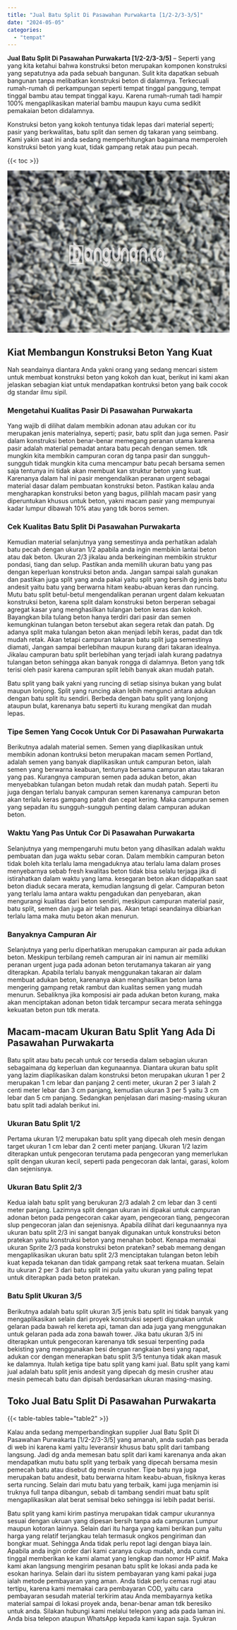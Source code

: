 ```yaml
---
title: "Jual Batu Split Di Pasawahan Purwakarta [1/2-2/3-3/5]"
date: "2024-05-05"
categories: 
  - "tempat"
---
```


**Jual Batu Split Di Pasawahan Purwakarta \[1/2-2/3-3/5\]** – Seperti yang yang kita ketahui bahwa konstruksi beton merupakan komponen konstruksi yang sepatutnya ada pada sebuah bangunan. Sulit kita dapatkan sebuah bangunan tanpa melibatkan konstruksi beton di dalamnya. Terkecuali rumah-rumah di perkampungan seperti tempat tinggal panggung, tempat tinggal bambu atau tempat tinggal kayu. Karena rumah-rumah tadi hampir 100% mengaplikasikan material bambu maupun kayu cuma sedikit pemakaian beton didalamnya.

Konstruksi beton yang kokoh tentunya tidak lepas dari material seperti; pasir yang berkwalitas, batu split dan semen dg takaran yang seimbang. Kami yakin saat ini anda sedang memperhitungkan bagaimana memperoleh konstruksi beton yang kuat, tidak gampang retak atau pun pecah.

{{< toc >}}

![Jual Batu Split Di Pasawahan Purwakarta [1/2-2/3-3/5]](/images/jual-batu-split-20.png)

## Kiat Membangun Konstruksi Beton Yang Kuat

Nah seandainya diantara Anda yakni orang yang sedang mencari sistem untuk membuat konstruksi beton yang kokoh dan kuat, berikut ini kami akan jelaskan sebagian kiat untuk mendapatkan kontruksi beton yang baik cocok dg standar ilmu sipil.

### Mengetahui Kualitas Pasir Di Pasawahan Purwakarta

Yang wajib di dilihat dalam membikin adonan atau adukan cor itu merupakan jenis materialnya, seperti; pasir, batu split dan juga semen. Pasir dalam konstruksi beton benar-benar memegang peranan utama karena pasir adalah material pemadat antara batu pecah dengan semen. tdk mungkin kita membikin campuran coran dg tanpa pasir dan sungguh-sungguh tidak mungkin kita cuma mencampur batu pecah bersama semen saja tentunya ini tidak akan membuat kan struktur beton yang kuat. Karenanya dalam hal ini pasir mengendalikan peranan urgent sebagai material dasar dalam pembuatan konstruksi beton. Pastikan kalau anda mengharapkan konstruksi beton yang bagus, pilihlah macam pasir yang diperuntukan khusus untuk beton, yakni macam pasir yang mempunyai kadar lumpur dibawah 10% atau yang tdk boros semen.

### Cek Kualitas Batu Split Di Pasawahan Purwakarta

Kemudian material selanjutnya yang semestinya anda perhatikan adalah batu pecah dengan ukuran 1/2 apabila anda ingin membikin lantai beton atau dak beton. Ukuran 2/3 jikalau anda berkeinginan membikin struktur pondasi, tiang dan selup. Pastikan anda memilih ukuran batu yang pas dengan keperluan konstruksi beton anda. Jangan sampai salah gunakan dan pastikan juga split yang anda pakai yaitu split yang bersih dg jenis batu andesit yaitu batu yang berwarna hitam keabu-abuan keras dan runcing. Mutu batu split betul-betul mengendalikan peranan urgent dalam kekuatan konstruksi beton, karena split dalam konstruksi beton berperan sebagai agregat kasar yang menghasilkan tulangan beton keras dan kokoh. Bayangkan bila tulang beton hanya terdiri dari pasir dan semen kemungkinan tulangan beton tersebut akan segera retak dan patah. Dg adanya split maka tulangan beton akan menjadi lebih keras, padat dan tdk mudah retak. Akan tetapi campuran takaran batu split juga semestinya diamati, Jangan sampai berlebihan maupun kurang dari takaran idealnya. Jikalau campuran batu split berlebihan yang terjadi ialah kurang padatnya tulangan beton sehingga akan banyak rongga di dalamnya. Beton yang tdk terisi oleh pasir karena campuran split lebih banyak akan mudah patah.

Batu split yang baik yakni yang runcing di setiap sisinya bukan yang bulat maupun lonjong. Split yang runcing akan lebih mengunci antara adukan dengan batu split itu sendiri. Berbeda dengan batu split yang lonjong ataupun bulat, karenanya batu seperti itu kurang mengikat dan mudah lepas.

### Tipe Semen Yang Cocok Untuk Cor Di Pasawahan Purwakarta

Berikutnya adalah material semen. Semen yang diaplikasikan untuk membikin adonan kontruksi beton merupakan macam semen Portland, adalah semen yang banyak diaplikasikan untuk campuran beton, ialah semen yang berwarna keabuan, tentunya bersama campuran atau takaran yang pas. Kurangnya campuran semen pada adukan beton, akan menyebabkan tulangan beton mudah retak dan mudah patah. Seperti itu juga dengan terlalu banyak campuran semen karenanya campuran beton akan terlalu keras gampang patah dan cepat kering. Maka campuran semen yang sepadan itu sungguh-sungguh penting dalam campuran adukan beton.

### Waktu Yang Pas Untuk Cor Di Pasawahan Purwakarta

Selanjutnya yang mempengaruhi mutu beton yang dihasilkan adalah waktu pembuatan dan juga waktu sebar coran. Dalam membikin campuran beton tidak boleh kita terlalu lama mengaduknya atau terlalu lama dalam proses menyebarnya sebab fresh kwalitas beton tidak bisa selalu terjaga jika di istirahatkan dalam waktu yang lama. kesegaran beton akan didapatkan saat beton diaduk secara merata, kemudian langsung di gelar. Campuran beton yang terlalu lama antara waktu pengadukan dan penyebaran, akan mengurangi kualitas dari beton sendiri, meskipun campuran material pasir, batu split, semen dan juga air telah pas. Akan tetapi seandainya dibiarkan terlalu lama maka mutu beton akan menurun.

### Banyaknya Campuran Air

Selanjutnya yang perlu diperhatikan merupakan campuran air pada adukan beton. Meskipun terbilang remeh campuran air ini namun air memiliki peranan urgent juga pada adonan beton terutamanya takaran air yang diterapkan. Apabila terlalu banyak menggunakan takaran air dalam membuat adukan beton, karenanya akan menghasilkan beton lama mengering gampang retak rambut dan kualitas semen yang mudah menurun. Sebaliknya jika komposisi air pada adukan beton kurang, maka akan menciptakan adonan beton tidak tercampur secara merata sehingga kekuatan beton pun tdk merata.

## Macam-macam Ukuran Batu Split Yang Ada Di Pasawahan Purwakarta

Batu split atau batu pecah untuk cor tersedia dalam sebagian ukuran sebagaimana dg keperluan dan kegunaannya. Diantara ukuran batu split yang lazim diaplikasikan dalam konstruksi beton merupakan ukuran 1 per 2 merupakan 1 cm lebar dan panjang 2 centi meter, ukuran 2 per 3 ialah 2 centi meter lebar dan 3 cm panjang, kemudian ukuran 3 per 5 yaitu 3 cm lebar dan 5 cm panjang. Sedangkan penjelasan dari masing-masing ukuran batu split tadi adalah berikut ini.

### Ukuran Batu Split 1/2

Pertama ukuran 1/2 merupakan batu split yang dipecah oleh mesin dengan target ukuran 1 cm lebar dan 2 centi meter panjang. Ukuran 1/2 lazim diterapkan untuk pengecoran terutama pada pengecoran yang memerlukan split dengan ukuran kecil, seperti pada pengecoran dak lantai, garasi, kolom dan sejenisnya.

### Ukuran Batu Split 2/3

Kedua ialah batu split yang berukuran 2/3 adalah 2 cm lebar dan 3 centi meter panjang. Lazimnya split dengan ukuran ini dipakai untuk campuran adonan beton pada pengecoran cakar ayam, pengecoran tiang, pengecoran slup pengecoran jalan dan sejenisnya. Apabila dilihat dari kegunaannya nya ukuran batu split 2/3 ini sangat banyak digunakan untuk konstruksi beton pratekan yaitu konstruksi beton yang menahan bobot. Kenapa memakai ukuran Sprite 2/3 pada konstruksi beton pratekan? sebab memang dengan mengaplikasikan ukuran batu split 2/3 menciptakan tulangan beton lebih kuat kepada tekanan dan tidak gampang retak saat terkena muatan. Selain itu ukuran 2 per 3 dari batu split ini pula yaitu ukuran yang paling tepat untuk diterapkan pada beton pratekan.

### Batu Split Ukuran 3/5

Berikutnya adalah batu split ukuran 3/5 jenis batu split ini tidak banyak yang mengaplikasikan selain dari proyek konstruksi seperti digunakan untuk gelaran pada bawah rel kereta api, taman dan ada juga yang menggunakan untuk gelaran pada ada zona bawah tower. Jika batu ukuran 3/5 ini diterapkan untuk pengecoran karenanya tdk sesuai terpenting pada bekisting yang menggunakan besi dengan rangkaian besi yang rapat, adukan cor dengan menerapkan batu split 3/5 tentunya tidak akan masuk ke dalamnya. Itulah ketiga tipe batu split yang kami jual. Batu split yang kami jual adalah batu split jenis andesit yang dipecah dg mesin crusher atau mesin pemecah batu dan dipisah berdasarkan ukuran masing-masing.

## Toko Jual Batu Split Di Pasawahan Purwakarta

{{< table-tables table="table2" >}}

Kalau anda sedang memperbandingkan supplier Jual Batu Split Di Pasawahan Purwakarta \[1/2-2/3-3/5\] yang amanah, anda sudah pas berada di web ini karena kami yaitu leveransir khusus batu split dari tambang langsung. Jadi dg anda memesan batu split dari kami karenanya anda akan mendapatkan mutu batu split yang terbaik yang dipecah bersama mesin pemecah batu atau disebut dg mesin crusher. Tipe batu nya juga merupakan batu andesit, batu berwarna hitam keabu-abuan, fisiknya keras serta runcing. Selain dari mutu batu yang terbaik, kami juga menjamin isi truknya full tanpa dibangun, sebab di tambang sendiri muat batu split mengaplikasikan alat berat semisal beko sehingga isi lebih padat berisi.

Batu split yang kami kirim pastinya merupakan tidak campur ukurannya sesuai dengan ukruan yang dipesan bersih tanpa ada campuran Lumpur maupun kotoran lainnya. Selain dari itu harga yang kami berikan pun yaitu harga yang relatif terjangkau telah termasuk ongkos pengiriman dan bongkar muat. Sehingga Anda tidak perlu repot lagi dengan biaya lain. Apabila anda ingin order dari kami caranya cukup mudah, anda cuma tinggal memberikan ke kami alamat yang lengkap dan nomor HP aktif. Maka kami akan langsung mengirim pesanan batu split ke lokasi anda pada ke esokan harinya. Selain dari itu sistem pembayaran yang kami pakai juga ialah metode pembayaran yang aman. Anda tidak perlu cemas rugi atau tertipu, karena kami memakai cara pembayaran COD, yaitu cara pembayaran sesudah material terkirim atau Anda membayarnya ketika material sampai di lokasi proyek anda, benar-benar aman tdk beresiko untuk anda. Silakan hubungi kami melalui telepon yang ada pada laman ini. Anda bisa telepon ataupun WhatsApp kepada kami kapan saja. Syukran
